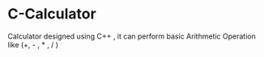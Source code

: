 # C-Calculator
Calculator designed using C++  , it can perform basic Arithmetic Operation like (+, - , * , / ) 
